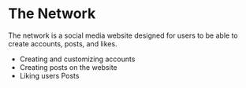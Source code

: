 # The Network

The network is a social media website designed for users to be able to create accounts, posts, and likes.

- Creating and customizing accounts
- Creating posts on the website
- Liking users Posts


